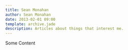 ```yaml
---
title: Sean Monahan
author: Sean Monahan
date: 2013-02-01 09:00
template: archive.jade
description: Articles about things that interest me.
---
```


Some Content